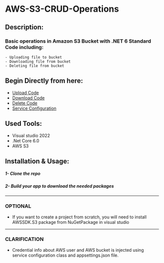 # AWS-S3-CRUD-Operations
  ## Description:
   ### Basic operations in Amazon S3 Bucket with .NET 6 Standard Code including:
    - Uploading file to bucket
    - Downloading file from bucket
    - Deleting file from bucket
    
  ## Begin Directly from here:
   * [Upload Code](https://github.com/shaaban500/AWS-S3-CRUD-Operations/blob/master/Aws%20App/Pages/Files/Upload.cshtml.cs)
   * [Download Code](https://github.com/shaaban500/AWS-S3-CRUD-Operations/blob/master/Aws%20App/Pages/Files/Download.cshtml.cs)
   * [Delete Code](https://github.com/shaaban500/AWS-S3-CRUD-Operations/blob/master/Aws%20App/Pages/Files/Delete.cshtml.cs)
   * [Service Configuration](https://github.com/shaaban500/AWS-S3-CRUD-Operations/blob/master/Aws%20App/Aws%20Helper/ServiceConfiguration.cs)

## Used Tools:
  * Visual studio 2022
  * .Net Core 6.0
  * AWS S3
  
## Installation & Usage:
   ##### 1- Clone the repo
   ##### 2- Build your app to download the needed packages
  ------------------------------------------------------------------------------------------
### OPTIONAL
  * If you want to create a project from scratch, you will need to install AWSSDK.S3 package from NuGetPackage in visual studio
-------------------------------------------------------------------------------------------
### CLARIFICATION
  * Credential info about AWS user and AWS bucket is injected using service configuration class and appsettings.json file. 
